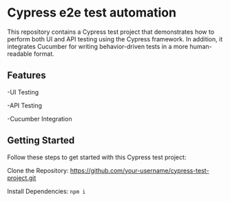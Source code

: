 # Cypress e2e test automation
This repository contains a Cypress test project that demonstrates how to perform both UI and API testing using the Cypress framework. In addition, it integrates Cucumber for writing behavior-driven tests in a more human-readable format.

## Features
-UI Testing

-API Testing

-Cucumber Integration

## Getting Started
Follow these steps to get started with this Cypress test project:

Clone the Repository: https://github.com/your-username/cypress-test-project.git

Install Dependencies: `npm i`
